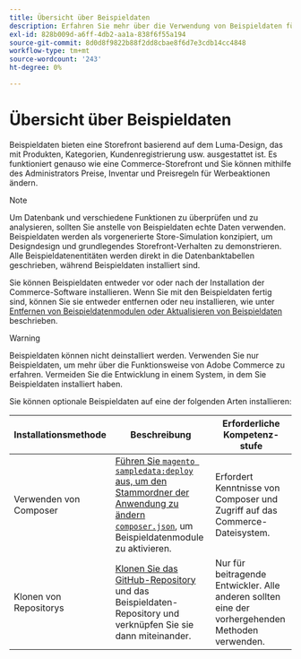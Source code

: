 ```yaml
---
title: Übersicht über Beispieldaten
description: Erfahren Sie mehr über die Verwendung von Beispieldaten für Adobe Commerce-Projekte.
exl-id: 828b009d-a6ff-4db2-aa1a-838f6f55a194
source-git-commit: 8d0d8f9822b88f2dd8cbae8f6d7e3cdb14cc4848
workflow-type: tm+mt
source-wordcount: '243'
ht-degree: 0%

---
```


# Übersicht über Beispieldaten

Beispieldaten bieten eine Storefront basierend auf dem Luma-Design, das mit Produkten, Kategorien, Kundenregistrierung usw. ausgestattet ist. Es funktioniert genauso wie eine Commerce-Storefront und Sie können mithilfe des Administrators Preise, Inventar und Preisregeln für Werbeaktionen ändern.

>[!NOTE]
>
>Um Datenbank und verschiedene Funktionen zu überprüfen und zu analysieren, sollten Sie anstelle von Beispieldaten echte Daten verwenden. Beispieldaten werden als vorgenerierte Store-Simulation konzipiert, um Designdesign und grundlegendes Storefront-Verhalten zu demonstrieren. Alle Beispieldatenentitäten werden direkt in die Datenbanktabellen geschrieben, während Beispieldaten installiert sind.

Sie können Beispieldaten entweder vor oder nach der Installation der Commerce-Software installieren. Wenn Sie mit den Beispieldaten fertig sind, können Sie sie entweder entfernen oder neu installieren, wie unter [Entfernen von Beispieldatenmodulen oder Aktualisieren von Beispieldaten](remove-or-update.md) beschrieben.

>[!WARNING]
>
>Beispieldaten können nicht deinstalliert werden. Verwenden Sie nur Beispieldaten, um mehr über die Funktionsweise von Adobe Commerce zu erfahren. Vermeiden Sie die Entwicklung in einem System, in dem Sie Beispieldaten installiert haben.

Sie können optionale Beispieldaten auf eine der folgenden Arten installieren:

| Installationsmethode | Beschreibung | Erforderliche Kompetenz-stufe |
|--- |--- |--- |
| Verwenden von Composer | [Führen Sie `magento sampledata:deploy` aus, um den Stammordner der Anwendung zu ändern `composer.json`](composer-packages.md), um Beispieldatenmodule zu aktivieren. | Erfordert Kenntnisse von Composer und Zugriff auf das Commerce-Dateisystem. |
| Klonen von Repositorys | [Klonen Sie das GitHub-Repository](git-repositories.md) und das Beispieldaten-Repository und verknüpfen Sie sie dann miteinander. | Nur für beitragende Entwickler. Alle anderen sollten eine der vorhergehenden Methoden verwenden. |
